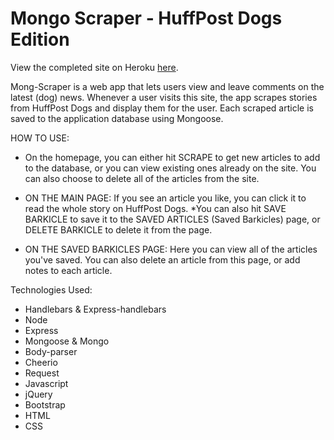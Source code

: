 # Mongo Scraper - HuffPost Dogs Edition

View the completed site on Heroku <a href="http://rose-mongoscraper.herokuapp.com">here</a>.

Mong-Scraper is a web app that lets users view and leave comments on the latest (dog) news. Whenever a user visits this site, the app scrapes stories from HuffPost Dogs and display them for the user. Each scraped article is saved to the application database using Mongoose.

HOW TO USE:

* On the homepage, you can either hit SCRAPE to get new articles to add to the database, or you can view existing ones already on the site. You can also choose to delete all of the articles from the site.

* ON THE MAIN PAGE: If you see an article you like, you can click it to read the whole story on HuffPost Dogs. 
*You can also hit SAVE BARKICLE to save it to the SAVED ARTICLES (Saved Barkicles) page, or DELETE BARKICLE to delete it from the page.

* ON THE SAVED BARKICLES PAGE: Here you can view all of the articles you've saved. You can also delete an article from this page, or add notes to each article.

Technologies Used:
* Handlebars & Express-handlebars
* Node
* Express
* Mongoose & Mongo
* Body-parser
* Cheerio
* Request
* Javascript
* jQuery
* Bootstrap
* HTML
* CSS
